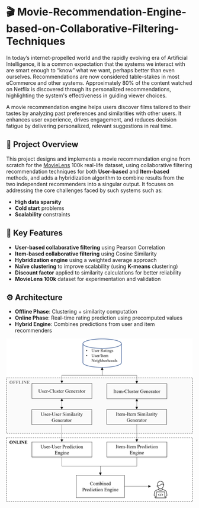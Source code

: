 # 🎬 Movie-Recommendation-Engine-based-on-Collaborative-Filtering-Techniques
In today’s internet-propelled world and the rapidly evolving era of Artificial Intelligence, it is a common expectation that the systems we interact with are smart enough to “know” what we want, perhaps better than even ourselves. Recommendations are now considered table-stakes in most eCommerce and other systems. Approximately 80% of the content watched on Netflix is discovered through its personalized recommendations, highlighting the system's effectiveness in guiding viewer choices. 

A movie recommendation engine helps users discover films tailored to their tastes by analyzing past preferences and similarities with other users. It enhances user experience, drives engagement, and reduces decision fatigue by delivering personalized, relevant suggestions in real time.

## 📌 Project Overview
This project designs and implements a movie recommendation engine from scratch for the [MovieLens](https://grouplens.org/datasets/movielens/) 100k real-life dataset, using collaborative filtering recommendation techniques for both **User-based** and **Item-based** methods, and adds a hybridization algorithm to combine results from the two independent recommenders into a singular output. It focuses on addressing the core challenges faced by such systems such as:

- **High data sparsity**
- **Cold start** problems
- **Scalability** constraints

## 🧠 Key Features

- **User-based collaborative filtering** using Pearson Correlation
- **Item-based collaborative filtering** using Cosine Similarity
- **Hybridization engine** using a weighted average approach
- **Naïve clustering** to improve scalability (using **K-means** clustering)
- **Discount factor** applied to similarity calculations for better reliability
- **MovieLens 100k** dataset for experimentation and validation

## ⚙️ Architecture

- **Offline Phase**: Clustering + similarity computation
- **Online Phase**: Real-time rating prediction using precomputed values
- **Hybrid Engine**: Combines predictions from user and item recommenders


![Architecture](assets/architecture.png)
